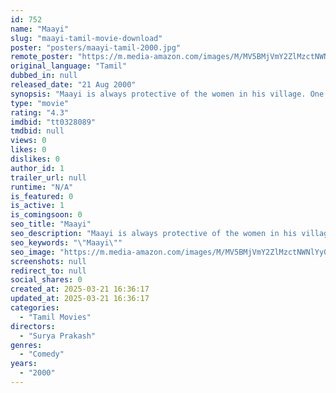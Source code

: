 ```yaml
---
id: 752
name: "Maayi"
slug: "maayi-tamil-movie-download"
poster: "posters/maayi-tamil-2000.jpg"
remote_poster: "https://m.media-amazon.com/images/M/MV5BMjVmY2ZlMzctNWNlYy00YjM5LTk0YTQtMGE4OGYzYTFmOGQ1XkEyXkFqcGdeQXVyOTk3NTc2MzE@._V1_SX300.jpg"
original_language: "Tamil"
dubbed_in: null
released_date: "21 Aug 2000"
synopsis: "Maayi is always protective of the women in his village. One day, he learns that his father has a second wife and gets miffed at him. After his father commits suicide, he brings his stepsister home."
type: "movie"
rating: "4.3"
imdbid: "tt0328089"
tmdbid: null
views: 0
likes: 0
dislikes: 0
author_id: 1
trailer_url: null
runtime: "N/A"
is_featured: 0
is_active: 1
is_comingsoon: 0
seo_title: "Maayi"
seo_description: "Maayi is always protective of the women in his village. One day, he learns that his father has a second wife and gets miffed at him. After his father commits suicide, he brings his stepsister home."
seo_keywords: "\"Maayi\""
seo_image: "https://m.media-amazon.com/images/M/MV5BMjVmY2ZlMzctNWNlYy00YjM5LTk0YTQtMGE4OGYzYTFmOGQ1XkEyXkFqcGdeQXVyOTk3NTc2MzE@._V1_SX300.jpg"
screenshots: null
redirect_to: null
social_shares: 0
created_at: 2025-03-21 16:36:17
updated_at: 2025-03-21 16:36:17
categories:
  - "Tamil Movies"
directors:
  - "Surya Prakash"
genres:
  - "Comedy"
years:
  - "2000"
---
```

